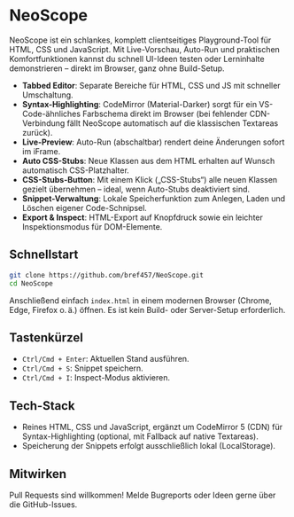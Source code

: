 # NeoScope

NeoScope ist ein schlankes, komplett clientseitiges Playground-Tool für HTML, CSS und JavaScript. Mit Live-Vorschau, Auto-Run und praktischen Komfortfunktionen kannst du schnell UI-Ideen testen oder Lerninhalte demonstrieren – direkt im Browser, ganz ohne Build-Setup.

- **Tabbed Editor**: Separate Bereiche für HTML, CSS und JS mit schneller Umschaltung.
- **Syntax-Highlighting**: CodeMirror (Material-Darker) sorgt für ein VS-Code-ähnliches Farbschema direkt im Browser (bei fehlender CDN-Verbindung fällt NeoScope automatisch auf die klassischen Textareas zurück).
- **Live-Preview**: Auto-Run (abschaltbar) rendert deine Änderungen sofort im iFrame.
- **Auto CSS-Stubs**: Neue Klassen aus dem HTML erhalten auf Wunsch automatisch CSS-Platzhalter.
- **CSS-Stubs-Button**: Mit einem Klick („CSS-Stubs“) alle neuen Klassen gezielt übernehmen – ideal, wenn Auto-Stubs deaktiviert sind.
- **Snippet-Verwaltung**: Lokale Speicherfunktion zum Anlegen, Laden und Löschen eigener Code-Schnipsel.
- **Export & Inspect**: HTML-Export auf Knopfdruck sowie ein leichter Inspektionsmodus für DOM-Elemente.

## Schnellstart

```bash
git clone https://github.com/bref457/NeoScope.git
cd NeoScope
```

Anschließend einfach `index.html` in einem modernen Browser (Chrome, Edge, Firefox o. ä.) öffnen. Es ist kein Build- oder Server-Setup erforderlich.

## Tastenkürzel

- `Ctrl/Cmd + Enter`: Aktuellen Stand ausführen.
- `Ctrl/Cmd + S`: Snippet speichern.
- `Ctrl/Cmd + I`: Inspect-Modus aktivieren.

## Tech-Stack

- Reines HTML, CSS und JavaScript, ergänzt um CodeMirror 5 (CDN) für Syntax-Highlighting (optional, mit Fallback auf native Textareas).
- Speicherung der Snippets erfolgt ausschließlich lokal (LocalStorage).

## Mitwirken

Pull Requests sind willkommen! Melde Bugreports oder Ideen gerne über die GitHub-Issues.
